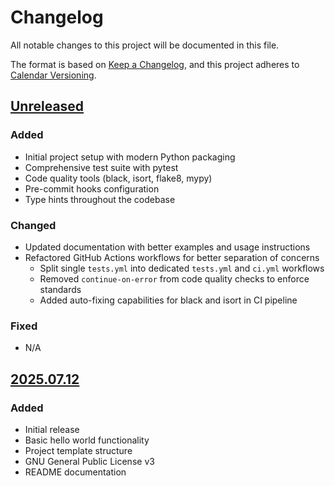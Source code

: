 # Changelog

<!-- markdownlint-disable MD024 -->

All notable changes to this project will be documented in this file.

The format is based on [Keep a Changelog](https://keepachangelog.com/en/1.0.0/),
and this project adheres to [Calendar Versioning](https://calver.org/).

## [Unreleased]

### Added
- Initial project setup with modern Python packaging
- Comprehensive test suite with pytest
- Code quality tools (black, isort, flake8, mypy)
- Pre-commit hooks configuration
- Type hints throughout the codebase

### Changed
- Updated documentation with better examples and usage instructions
- Refactored GitHub Actions workflows for better separation of concerns
  - Split single `tests.yml` into dedicated `tests.yml` and `ci.yml` workflows
  - Removed `continue-on-error` from code quality checks to enforce standards
  - Added auto-fixing capabilities for black and isort in CI pipeline

### Fixed
- N/A

## [2025.07.12]

### Added
- Initial release
- Basic hello world functionality
- Project template structure
- GNU General Public License v3
- README documentation

[Unreleased]: https://github.com/JacobPEvans/python-template/compare/v2025.07.12...HEAD
[2025.07.12]: https://github.com/JacobPEvans/python-template/releases/tag/v2025.07.12
